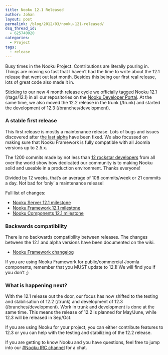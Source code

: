 ```yaml
---
title: Nooku 12.1 Released
author: Johan
layout: post
permalink: /blog/2012/03/nooku-121-released/
dsq_thread_id:
  - 625740020
categories:
  - Project
tags:
  - release
---
```

<span id="internal-source-marker_0.20236015669070184">Busy times in the Nooku Project. Contributions are literally pouring in. Things are moving so fast that I haven’t had the time to write about the 12.1 release that went out last month. Besides this being our first real release, lots of great code also made it in.</span>

Sticking to our new 4 month release cycle we officially tagged Nooku 12.1 (/tags/12.1) in all our repositories on the [Nooku Developer Portal][1]. At the same time, we also moved the 12.2 release in the trunk (/trunk) and started the development of 12.3 (/branches/development).

### A stable first release

This first release is mostly a maintenance release. Lots of bugs and issues discovered after t[he last alpha][2] have been fixed. We also focussed on making sure that Nooku Framework is fully compatible with all Joomla versions up to 2.5.x.

The 1200 commits made by not less than [12 rockstar developers][3] from all over the world show how dedicated our community is to making Nooku solid and useable in a production environment. Thanks everyone!

Divided by 12 weeks, that’s an average of 108 commits/week or 21 commits a day. Not bad for ‘only’ a maintenance release!

Full list of changes:

*   [Nooku Server 12.1 milestone][4]
*   [Nooku Framework 12.1 milestone][5]
*   [Nooku Components 12.1 milestone][6]

<!--more-->

### Backwards compatibility

There is no backwards compatibility between releases. The changes between the 12.1 and alpha versions have been documented on the wiki.

*   [Nooku Framework changelog][7]

If you are using Nooku Framework for public/commercial Joomla components, remember that you MUST update to 12.1! We will find you if you don’t ;)

### What is happening next?

With the 12.1 release out the door, our focus has now shifted to the testing and stabilisation of 12.2 (/trunk) and development of 12.3 (/branches/development). Work in trunk and development is done at the same time. This means the release of 12.2 is planned for May/June, while 12.3 will be released in Sep/Oct.

If you are using Nooku for your project, you can either contribute features to 12.3 or you can help with the testing and stabilizing of the 12.2 release.

If you are getting to know Nooku and you have questions, feel free to jump into our [#Nooku IRC channel][8] for a chat.

 [1]: https://nooku.assembla.com/
 [2]: http://blog.nooku.org/2011/10/nooku-07-alpha-4-released/
 [3]: http://www.ohloh.net/p/nooku/contributors?commit=Update&query=&sort=latest_commit
 [4]: http://nooku.assembla.com/spaces/nooku-server/milestones/766293-12-1
 [5]: http://nooku.assembla.com/spaces/nooku-framework/milestones/766243-12-1
 [6]: http://nooku.assembla.com/spaces/nooku-components/milestones/766173-12-1
 [7]: http://nooku.assembla.com/spaces/nooku-framework/wiki/12-1
 [8]: http://blog.nooku.org/2012/03/introducing-nooku/